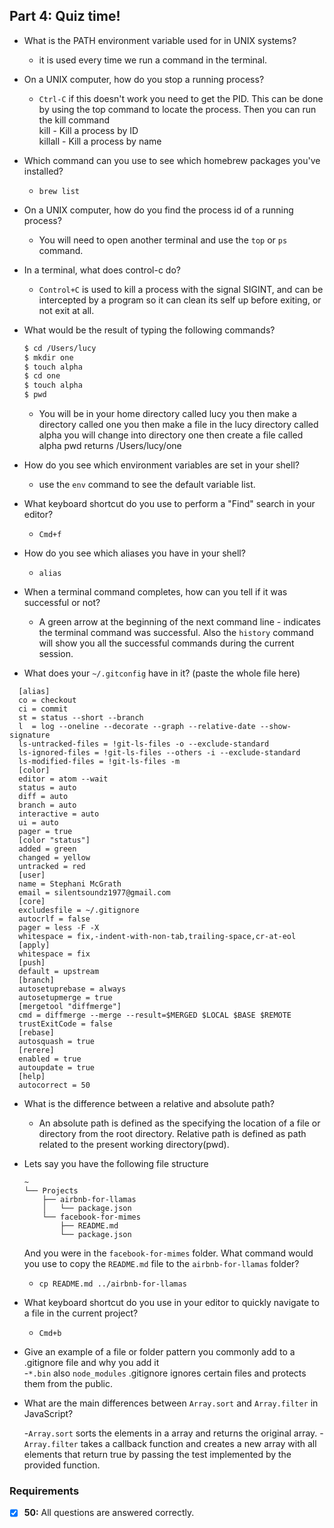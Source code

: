## Part 4: Quiz time!


- What is the PATH environment variable used for in UNIX systems?
   - it is used every time we run a command in the terminal.

- On a UNIX computer, how do you stop a running process?
   - `Ctrl-C` if this doesn't work you need to get the PID. This can be done by using the top command to locate the process. Then you can run the kill command</br>
   kill - Kill a process by ID</br>
   killall - Kill a process by name


- Which command can you use to see which homebrew packages you've installed?
   - `brew list`

- On a UNIX computer, how do you find the process id of a running process?
  - You will need to open another terminal and use the  `top` or `ps` command.

- In a terminal, what does control-c do?
   -  `Control+C` is used to kill a process with the signal  SIGINT, and can be intercepted by a program so it can clean its self up
   before exiting, or not exit at all.

- What would be the result of typing the following commands?
  ```sh
  $ cd /Users/lucy
  $ mkdir one
  $ touch alpha
  $ cd one
  $ touch alpha
  $ pwd
  ```
   - You will be in your home directory called  lucy
   you then make a directory called one
   you then make a file in the lucy directory called alpha
   you will change into directory one
   then create a file called alpha
   pwd returns /Users/lucy/one

- How do you see which environment variables are set in your shell?
   - use the `env` command to see the default variable list.

- What keyboard shortcut do you use to perform a "Find" search in your editor?
   - `Cmd+f`
- How do you see which aliases you have in your shell?
  - `alias`
- When a terminal command completes, how can you tell if it was successful or not?
   - A green arrow at the beginning of the next command line - indicates the terminal command was successful. Also the `history`
   command will show you all the successful commands during the current session.

- What does your `~/.gitconfig` have in it? (paste the whole file here)
```
  [alias]
  co = checkout
  ci = commit
  st = status --short --branch
  l  = log --oneline --decorate --graph --relative-date --show-signature
  ls-untracked-files = !git-ls-files -o --exclude-standard
  ls-ignored-files = !git-ls-files --others -i --exclude-standard
  ls-modified-files = !git-ls-files -m
  [color]
  editor = atom --wait
  status = auto
  diff = auto
  branch = auto
  interactive = auto
  ui = auto
  pager = true
  [color "status"]
  added = green
  changed = yellow
  untracked = red
  [user]
  name = Stephani McGrath
  email = silentsoundz1977@gmail.com
  [core]
  excludesfile = ~/.gitignore
  autocrlf = false
  pager = less -F -X
  whitespace = fix,-indent-with-non-tab,trailing-space,cr-at-eol
  [apply]
  whitespace = fix
  [push]
  default = upstream
  [branch]
  autosetuprebase = always
  autosetupmerge = true
  [mergetool "diffmerge"]
  cmd = diffmerge --merge --result=$MERGED $LOCAL $BASE $REMOTE
  trustExitCode = false
  [rebase]
  autosquash = true
  [rerere]
  enabled = true
  autoupdate = true
  [help]
  autocorrect = 50
```

- What is the difference between a relative and absolute path?
   - An absolute path is defined as the specifying the location of a file or directory from the root directory. Relative path is defined as path related to the present working directory(pwd).

- Lets say you have the following file structure

  ```
  ~
  └── Projects
      ├── airbnb-for-llamas
      │   └── package.json
      └── facebook-for-mimes
          ├── README.md
          └── package.json
  ```

  And you were in the `facebook-for-mimes` folder. What command would you use to copy the `README.md` file to the `airbnb-for-llamas` folder?
   - `cp README.md ../airbnb-for-llamas`

- What keyboard shortcut do you use in your editor to quickly navigate to a file in the current project?
  - `Cmd+b `

- Give an example of a file or folder pattern you commonly add to a .gitignore file and why you add it  
   -`*.bin` also `node_modules` .gitignore ignores certain files and protects them from the public.

- What are the main differences between `Array.sort` and `Array.filter` in JavaScript?

   -`Array.sort` sorts the elements in a array and returns the original array.
   -`Array.filter` takes a callback function and creates a new array with all elements that return true by passing the test implemented by the provided function.

### Requirements

- [x] __50:__ All questions are answered correctly.
